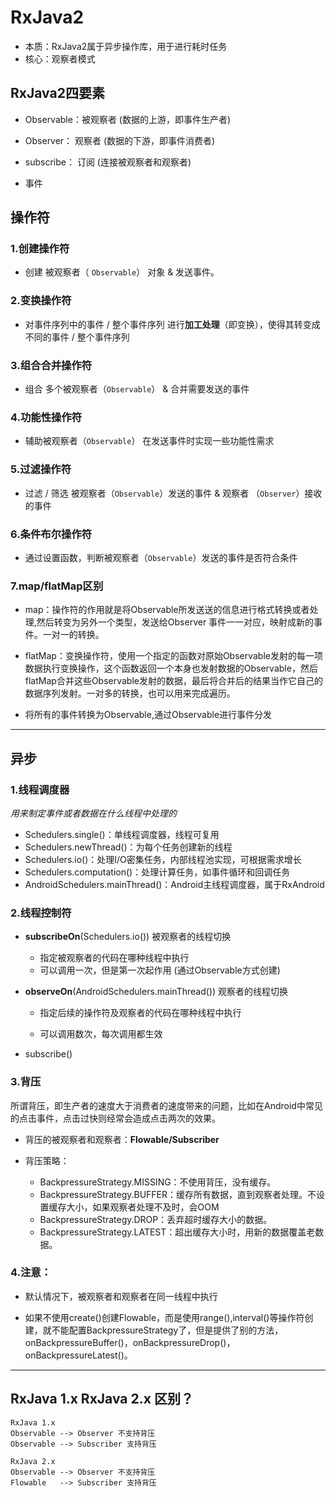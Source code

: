 # RxJava2

- 本质：RxJava2属于异步操作库，用于进行耗时任务
- 核心：观察者模式

RxJava2四要素
----------------------------
- Observable：被观察者 (数据的上游，即事件生产者)

- Observer：   观察者   (数据的下游，即事件消费者)

- subscribe：  订阅  (连接被观察者和观察者)

- 事件

## 操作符

### 1.创建操作符

- 创建 被观察者（ `Observable`） 对象 & 发送事件。

### 2.变换操作符

- 对事件序列中的事件 / 整个事件序列 进行**加工处理**（即变换），使得其转变成不同的事件 / 整个事件序列

### 3.组合合并操作符

- 组合 多个被观察者（`Observable`） & 合并需要发送的事件

### 4.功能性操作符

- 辅助被观察者（`Observable`） 在发送事件时实现一些功能性需求

### 5.过滤操作符

- 过滤 / 筛选 被观察者（`Observable`）发送的事件 & 观察者 （`Observer`）接收的事件

### 6.条件布尔操作符

- 通过设置函数，判断被观察者（`Observable`）发送的事件是否符合条件

### 7.map/flatMap区别

- map：操作符的作用就是将Observable所发送送的信息进行格式转换或者处理,然后转变为另外一个类型，发送给Observer 事件一一对应，映射成新的事件。一对一的转换。

- flatMap：变换操作符，使用一个指定的函数对原始Observable发射的每一项数据执行变换操作，这个函数返回一个本身也发射数据的Observable，然后flatMap合并这些Observable发射的数据，最后将合并后的结果当作它自己的数据序列发射。一对多的转换，也可以用来完成遍历。

- 将所有的事件转换为Observable,通过Observable进行事件分发

---

## 异步

### 1.线程调度器

*用来制定事件或者数据在什么线程中处理的*

- Schedulers.single()：单线程调度器，线程可复用
- Schedulers.newThread()：为每个任务创建新的线程
- Schedulers.io()：处理I/O密集任务，内部线程池实现，可根据需求增长
- Schedulers.computation()：处理计算任务，如事件循环和回调任务
- AndroidSchedulers.mainThread()：Android主线程调度器，属于RxAndroid

### 2.线程控制符

- **subscribeOn**(Schedulers.io()) 被观察者的线程切换

  - 指定被观察者的代码在哪种线程中执行
  - 可以调用一次，但是第一次起作用 (通过Observable方式创建)

- **observeOn**(AndroidSchedulers.mainThread()) 观察者的线程切换

  - 指定后续的操作符及观察者的代码在哪种线程中执行

  - 可以调用数次，每次调用都生效

- subscribe()

### 3.背压

所谓背压，即生产者的速度大于消费者的速度带来的问题，比如在Android中常见的点击事件，点击过快则经常会造成点击两次的效果。

- 背压的被观察者和观察者：**Flowable/Subscriber**

- 背压策略：
  - BackpressureStrategy.MISSING：不使用背压，没有缓存。
  - BackpressureStrategy.BUFFER：缓存所有数据，直到观察者处理。不设置缓存大小，如果观察者处理不及时，会OOM
  - BackpressureStrategy.DROP：丢弃超时缓存大小的数据。
  - BackpressureStrategy.LATEST：超出缓存大小时，用新的数据覆盖老数据。

### 4.注意：

- 默认情况下，被观察者和观察者在同一线程中执行

- 如果不使用create()创建Flowable，而是使用range(),interval()等操作符创建，就不能配置BackpressureStrategy了，但是提供了别的方法，onBackpressureBuffer()，onBackpressureDrop()，onBackpressureLatest()。

---

## RxJava 1.x RxJava 2.x 区别？

    RxJava 1.x
    Observable --> Observer 不支持背压
    Observable --> Subscriber 支持背压
    
    RxJava 2.x
    Observable --> Observer 不支持背压
    Flowable   --> Subscriber 支持背压
